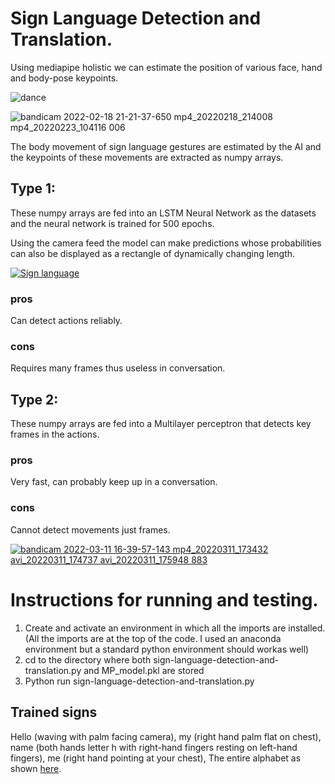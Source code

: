 # Sign Language Detection and Translation.
 Using mediapipe holistic we can estimate the position of various face, hand and body-pose keypoints.
 
![dance](https://user-images.githubusercontent.com/68475422/155277775-6f41e20a-4e85-499b-b37f-9711ec7239f0.gif)

![bandicam 2022-02-18 21-21-37-650 mp4_20220218_214008 mp4_20220223_104116 006](https://user-images.githubusercontent.com/68475422/155278423-fa1b081e-b393-40b6-ae47-94cc7fbfeb6f.png)


 The body movement of sign language gestures are estimated by the AI and the keypoints of these movements are extracted as numpy arrays.

## Type 1:

 These numpy arrays are fed into an LSTM Neural Network as the datasets and the neural network is trained for 500 epochs.

 Using the camera feed the model can make predictions whose probabilities can also be displayed as a rectangle of dynamically changing length.
 
 [![Sign language](https://user-images.githubusercontent.com/68475422/155279503-c5ada12b-a87a-416a-920b-79de0e633951.png)](https://youtu.be/AKNrkSKYvuY)

### pros

Can detect actions reliably.

### cons

Requires many frames thus useless in conversation.

## Type 2:

These numpy arrays are fed into a Multilayer perceptron that detects key frames in the actions.

### pros

Very fast, can probably keep up in a conversation.

### cons

Cannot detect movements just frames.

[![bandicam 2022-03-11 16-39-57-143 mp4_20220311_173432 avi_20220311_174737 avi_20220311_175948 883](https://user-images.githubusercontent.com/68475422/157896151-47838fbd-274e-4d96-831b-53ef3845e14a.png)](https://youtu.be/7fn5HuKR7D4)

# Instructions for running and testing.

1. Create and activate an environment in which all the imports are installed. (All the imports are at the top of the code. I used an anaconda environment but a standard python environment should workas well)
2. cd to the directory where both sign-language-detection-and-translation.py and MP_model.pkl are stored
3. Python run sign-language-detection-and-translation.py

## Trained signs 
Hello (waving with palm facing camera), my (right hand palm flat on chest), name (both hands letter h with right-hand fingers resting on left-hand fingers), me (right hand pointing at your chest), The entire alphabet as shown [here](https://www.youtube.com/watch?v=WNigt-vfTX0&t=5s).

